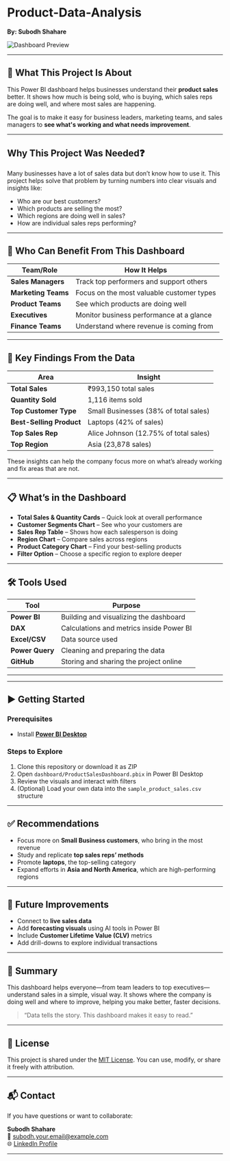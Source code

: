 # Product-Data-Analysis
**By: Subodh Shahare**

![Dashboard Preview](./images/Screenshot_Product%20Data%20Analysis%20Dashobard.png)

---

## 🎯 What This Project Is About

This Power BI dashboard helps businesses understand their **product sales** better. It shows how much is being sold, who is buying, which sales reps are doing well, and where most sales are happening.

The goal is to make it easy for business leaders, marketing teams, and sales managers to **see what's working and what needs improvement**.

---

##  Why This Project Was Needed❓

Many businesses have a lot of sales data but don’t know how to use it. This project helps solve that problem by turning numbers into clear visuals and insights like:

- Who are our best customers?
- Which products are selling the most?
- Which regions are doing well in sales?
- How are individual sales reps performing?

---

## 👥 Who Can Benefit From This Dashboard

| Team/Role             | How It Helps |
|----------------------|--------------|
| **Sales Managers**   | Track top performers and support others |
| **Marketing Teams**  | Focus on the most valuable customer types |
| **Product Teams**    | See which products are doing well |
| **Executives**       | Monitor business performance at a glance |
| **Finance Teams**    | Understand where revenue is coming from |

---

## 📌 Key Findings From the Data

| Area                  | Insight |
|-----------------------|---------|
| **Total Sales**       | ₹993,150 total sales |
| **Quantity Sold**     | 1,116 items sold |
| **Top Customer Type** | Small Businesses (38% of total sales) |
| **Best-Selling Product** | Laptops (42% of sales) |
| **Top Sales Rep**     | Alice Johnson (12.75% of total sales) |
| **Top Region**        | Asia (23,878 sales) |

These insights can help the company focus more on what’s already working and fix areas that are not.

---

## 📋 What’s in the Dashboard

- **Total Sales & Quantity Cards** – Quick look at overall performance  
- **Customer Segments Chart** – See who your customers are  
- **Sales Rep Table** – Shows how each salesperson is doing  
- **Region Chart** – Compare sales across regions  
- **Product Category Chart** – Find your best-selling products  
- **Filter Option** – Choose a specific region to explore deeper

---

## 🛠️ Tools Used

| Tool | Purpose |
|------|---------|
| **Power BI** | Building and visualizing the dashboard |
| **DAX** | Calculations and metrics inside Power BI |
| **Excel/CSV** | Data source used |
| **Power Query** | Cleaning and preparing the data |
| **GitHub** | Storing and sharing the project online |

---
---

## ▶️ Getting Started

### Prerequisites
- Install **[Power BI Desktop](https://powerbi.microsoft.com/en-us/desktop/)**

### Steps to Explore
1. Clone this repository or download it as ZIP
2. Open `dashboard/ProductSalesDashboard.pbix` in Power BI Desktop
3. Review the visuals and interact with filters
4. (Optional) Load your own data into the `sample_product_sales.csv` structure

---

## ✅ Recommendations

- Focus more on **Small Business customers**, who bring in the most revenue
- Study and replicate **top sales reps’ methods**
- Promote **laptops**, the top-selling category
- Expand efforts in **Asia and North America**, which are high-performing regions

---

## 🌟 Future Improvements

- Connect to **live sales data**
- Add **forecasting visuals** using AI tools in Power BI
- Include **Customer Lifetime Value (CLV)** metrics
- Add drill-downs to explore individual transactions

---

## 🧾 Summary

This dashboard helps everyone—from team leaders to top executives—understand sales in a simple, visual way. It shows where the company is doing well and where to improve, helping you make better, faster decisions.

> “Data tells the story. This dashboard makes it easy to read.”

---

## 📜 License

This project is shared under the [MIT License](LICENSE). You can use, modify, or share it freely with attribution.

---

## 📬 Contact

If you have questions or want to collaborate:

**Subodh Shahare**  
📧 subodh.your.email@example.com  
🌐 [LinkedIn Profile](https://linkedin.com/in/your-profile)

---

